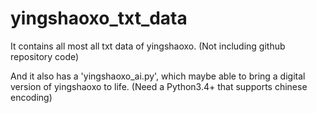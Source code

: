 # yingshaoxo_txt_data

It contains all most all txt data of yingshaoxo. (Not including github repository code)

And it also has a 'yingshaoxo_ai.py', which maybe able to bring a digital version of yingshaoxo to life. (Need a Python3.4+ that supports chinese encoding)
